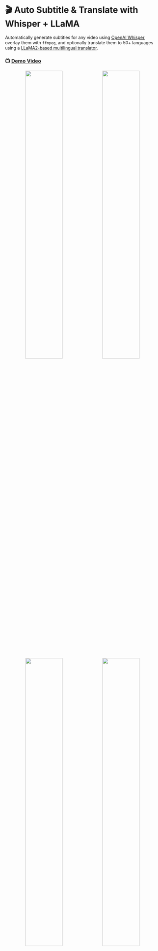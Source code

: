 # 🎬 Auto Subtitle & Translate with Whisper + LLaMA

Automatically generate subtitles for any video using [OpenAI Whisper](https://openai.com/blog/whisper), overlay them with `ffmpeg`, and optionally translate them to 50+ languages using a [LLaMA2-based multilingual translator](https://huggingface.co/SnypzZz/Llama2-13b-Language-translate).

### 📺 [Demo Video](https://youtu.be/vkvTpmQ7M48?si=qQLvYzwtsQ4djo4K)

<p align="center">
  <img src="https://github.com/YJ-20/auto-subtitle-llama/assets/68987494/85a41810-75ac-44f8-9b75-35c599032619" width="49%">
  <img src="https://github.com/YJ-20/auto-subtitle-llama/assets/68987494/88d42ad7-da9f-4749-9923-4ec9fc9ed040" width="49%">
  <img src="https://github.com/YJ-20/auto-subtitle-llama/assets/68987494/1c255fae-a1c5-4cb1-a60c-87a6aabfcf04" width="49%">
  <img src="https://github.com/YJ-20/auto-subtitle-llama/assets/68987494/91ad2860-18a7-460c-91e6-011265308433" width="49%">
</p>

---

## 🛠️ Installation

Make sure you have Python 3.7 or later.

Install the package directly from GitHub:

```bash
pip install git+https://github.com/YJ-20/auto-subtitle-llama
```

### Install `ffmpeg`

```bash
# Ubuntu / Debian
sudo apt update && sudo apt install ffmpeg

# macOS (with Homebrew)
brew install ffmpeg

# Windows (with Chocolatey)
choco install ffmpeg
```

---

## 🚀 Usage

### Basic Command

```bash
auto_subtitle_llama /path/to/video.mp4 -o subtitled/
```

This generates a subtitled video and saves it in the `subtitled/` directory.

### Choose a Whisper Model

The default model is `turbo`. Use other models:

```bash
auto_subtitle_llama /path/to/video.mp4 --model medium
```

Available models:
```
tiny, base, small, medium, large, turbo
```

### Translate Subtitles

To translate subtitles to another language:

```bash
auto_subtitle_llama /path/to/video.mp4 --translate_to ko_KR
```

---

## 🌐 Supported Translation Languages

| Language     | Code   | Language     | Code   | Language     | Code   |
|--------------|--------|--------------|--------|--------------|--------|
| Arabic       | ar_AR  | Czech        | cs_CZ  | German       | de_DE  |
| English      | en_XX  | Spanish      | es_XX  | Estonian     | et_EE  |
| Finnish      | fi_FI  | French       | fr_XX  | Gujarati     | gu_IN  |
| Hindi        | hi_IN  | Italian      | it_IT  | Japanese     | ja_XX  |
| Kazakh       | kk_KZ  | Korean       | ko_KR  | Lithuanian   | lt_LT  |
| Latvian      | lv_LV  | Burmese      | my_MM  | Nepali       | ne_NP  |
| Dutch        | nl_XX  | Romanian     | ro_RO  | Russian      | ru_RU  |
| Sinhala      | si_LK  | Turkish      | tr_TR  | Vietnamese   | vi_VN  |
| Chinese      | zh_CN  | Afrikaans    | af_ZA  | Azerbaijani  | az_AZ  |
| Bengali      | bn_IN  | Persian      | fa_IR  | Hebrew       | he_IL  |
| Croatian     | hr_HR  | Indonesian   | id_ID  | Georgian     | ka_GE  |
| Khmer        | km_KH  | Macedonian   | mk_MK  | Malayalam    | ml_IN  |
| Mongolian    | mn_MN  | Marathi      | mr_IN  | Polish       | pl_PL  |
| Pashto       | ps_AF  | Portuguese   | pt_XX  | Swedish      | sv_SE  |
| Swahili      | sw_KE  | Tamil        | ta_IN  | Telugu       | te_IN  |
| Thai         | th_TH  | Tagalog      | tl_XX  | Ukrainian    | uk_UA  |
| Urdu         | ur_PK  | Xhosa        | xh_ZA  | Galician     | gl_ES  |
| Slovene      | sl_SI  |              |        |              |        |


---

## 📦 Output & Subtitle Options

| Option             | Description |
|--------------------|-------------|
| `--output_dir, -o` | Directory where the resulting subtitled videos and `.srt` files will be saved. Defaults to `subtitled/`. |
| `--srt_only`       | If set to `true`, only the `.srt` subtitle file will be generated without creating a subtitled video. Useful for manual subtitle editing or external video processing pipelines. |

#### Example:

```bash
# Save output to a custom directory
auto_subtitle_llama /path/to/video.mp4 --output_dir results/

# Generate only .srt file (no video overlay)
auto_subtitle_llama /path/to/video.mp4 --srt_only true
```

---

## 📘 Command-line Help

To view all available options:

```bash
auto_subtitle_llama --help
```

---

## ⚖️ License

This project is licensed under the MIT License.  
See the [LICENSE](LICENSE) file for more details.
